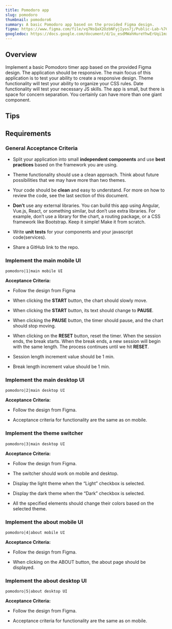 ```yaml
---
title: Pomodoro app
slug: pomodoro
thumbnail: pomodoro6
summary: A basic Pomodoro app based on the provided Figma design.
figma: https://www.figma.com/file/vq7NsQaX2OzbNFyjIyos7j/Public-Lab-%7C-pomodoro?node-id=0%3A1
googledoc: https://docs.google.com/document/d/1u_esdMWahHureYhwErUqi1mxEgZAdBC1roUBh_Qiuvo/edit?usp=sharing
---
```


## Overview

Implement a basic Pomodoro timer app based on the provided Figma design.
The application should be responsive. The main focus of this application is to test your ability to create a responsive design. Theme functionality will test your ability to organize your CSS rules. Date functionality will test your necessary JS skills. The app is small, but there is space for concern separation. You certainly can have more than one giant component.

## Tips

## Requirements

### General Acceptance Criteria

- Split your application into small **independent components** and use **best practices** based on the framework you are using.

- Theme functionality should use a clean approach. Think about future possibilities that we may have more than two themes.

- Your code should be **clean** and easy to understand. For more on how to review the code, see the last section of this document.

* **Don’t** use any external libraries. You can build this app using Angular, Vue.js, React, or something similar, but don’t use extra libraries. For example, don’t use a library for the chart, a routing package, or a CSS framework like Bootstrap. Keep it simple! Make it from scratch.

* Write **unit tests** for your components and your javascript code(services).

* Share a GitHub link to the repo.

### Implement the main mobile UI

```Image
pomodoro|1|main mobile UI
```

**Acceptance Criteria:**

- Follow the design from Figma

- When clicking the **START** button, the chart should slowly move.

- When clicking the **START** button, its text should change to **PAUSE**.

- When clicking the **PAUSE** button, the timer should pause, and the chart should stop moving.

- When clicking on the **RESET** button, reset the timer.
  When the session ends, the break starts. When the break ends, a new session will begin with the same length. The process continues until we hit **RESET**.

- Session length increment value should be 1 min.

- Break length increment value should be 1 min.

### Implement the main desktop UI

```Image
pomodoro|2|main desktop UI
```

**Acceptance Criteria:**

- Follow the design from Figma.

- Acceptance criteria for functionality are the same as on mobile.

### Implement the theme switcher

```Image
pomodoro|3|main desktop UI
```

**Acceptance Criteria:**

- Follow the design from Figma.

- The switcher should work on mobile and desktop.

- Display the light theme when the “Light” checkbox is selected.

- Display the dark theme when the “Dark” checkbox is selected.

- All the specified elements should change their colors based on the selected theme.

### Implement the about mobile UI

```Image
pomodoro|4|about mobile UI
```

**Acceptance Criteria:**

- Follow the design from Figma.

- When clicking on the ABOUT button, the about page should be displayed.

### Implement the about desktop UI

```Image
pomodoro|5|about desktop UI
```

**Acceptance Criteria:**

- Follow the design from Figma.

- Acceptance criteria for functionality are the same as on mobile.
